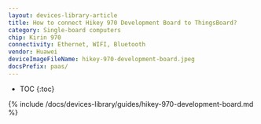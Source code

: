 ```yaml
---
layout: devices-library-article
title: How to connect Hikey 970 Development Board to ThingsBoard?
category: Single-board computers
chip: Kirin 970
connectivity: Ethernet, WIFI, Bluetooth
vendor: Huawei
deviceImageFileName: hikey-970-development-board.jpeg
docsPrefix: paas/
---
```



* TOC
{:toc}

{% include /docs/devices-library/guides/hikey-970-development-board.md %}
